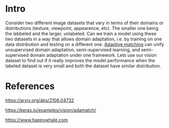 # Intro

Consider two different image datasets that vary in terms of their domains or distributions (texture, viewpoint, appearence, etc). The smaller one being the labbeled and the larger, unlabeled. Can we train a model using these two datasets in a way that allows domain adaptation, i.e. by training on one data distribution and testing on a different one. [Adaptive matching](/adamatch.ipynb) can unify unsupervised domain adaptation, semi-supervised learning, and semi-supervised domain adaptation under one framework. Lets use our vision dataset to find out if it really improves the model performance when the labeled dataset is very small and both the dataset have similar distribution.

# References

https://arxiv.org/abs/2106.04732

https://keras.io/examples/vision/adamatch/

https://www.happywhale.com
